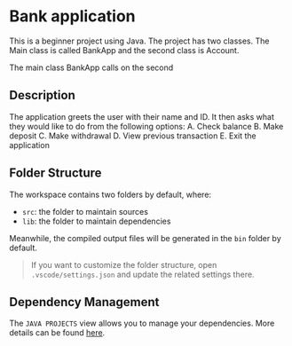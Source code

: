 # Bank application

This is a beginner project using Java.
The project has two classes. The Main class is called BankApp and the second class is Account. 

The main class BankApp calls on the second 

## Description

The application greets the user with their name and ID.
It then asks what they would like to do from the following options:
A. Check balance
B. Make deposit
C. Make withdrawal 
D. View previous transaction
E. Exit the application

## Folder Structure

The workspace contains two folders by default, where:

- `src`: the folder to maintain sources
- `lib`: the folder to maintain dependencies

Meanwhile, the compiled output files will be generated in the `bin` folder by default.

> If you want to customize the folder structure, open `.vscode/settings.json` and update the related settings there.

## Dependency Management

The `JAVA PROJECTS` view allows you to manage your dependencies. More details can be found [here](https://github.com/microsoft/vscode-java-dependency#manage-dependencies).
